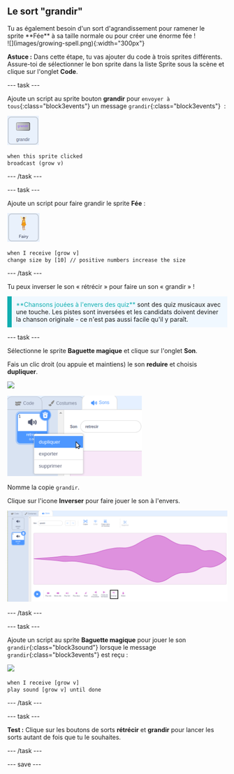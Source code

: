 ## Le sort "grandir"

<div style="display: flex; flex-wrap: wrap">
<div style="flex-basis: 200px; flex-grow: 1; margin-right: 15px;">
Tu as également besoin d'un sort d'agrandissement pour ramener le sprite **Fée** à sa taille normale ou pour créer une énorme fée !
</div>
<div>
![](images/growing-spell.png){:width="300px"}
</div>
</div>

**Astuce :** Dans cette étape, tu vas ajouter du code à trois sprites différents. Assure-toi de sélectionner le bon sprite dans la liste Sprite sous la scène et clique sur l'onglet **Code**.

--- task ---

Ajoute un script au sprite bouton **grandir** pour `envoyer à tous`{:class="block3events"} un message `grandir`{:class="block3events"}  :

![](images/grow-icon.png)

```blocks3
when this sprite clicked
broadcast (grow v)
```

--- /task ---

--- task ---

Ajoute un script pour faire grandir le sprite **Fée** :

![](images/fairy-icon.png)

```blocks3
when I receive [grow v]
change size by [10] // positive numbers increase the size
```

--- /task ---

Tu peux inverser le son « rétrécir » pour faire un son « grandir » !

<p style="border-left: solid; border-width:10px; border-color: #0faeb0; background-color: aliceblue; padding: 10px;">
<span style="color: #0faeb0">**Chansons jouées à l'envers des quiz**</span> sont des quiz musicaux avec une touche. Les pistes sont inversées et les candidats doivent deviner la chanson originale - ce n'est pas aussi facile qu'il y paraît. 
</p>

--- task ---

Sélectionne le sprite **Baguette magique** et clique sur l'onglet **Son**.

Fais un clic droit (ou appuie et maintiens) le son **reduire** et choisis **dupliquer**.

![](images/wand-icon.png)

![Le son de rétrécissement avec un menu contextuel affichant dupliquer.](images/duplicate-sound.png)

Nomme la copie `grandir`.

Clique sur l'icone **Inverser** pour faire jouer le son à l'envers.

![Le son d'agrandissement avec l'icône inversée en surbrillance.](images/reverse-sound.png)

--- /task ---

--- task ---

Ajoute un script au sprite **Baguette magique** pour jouer le son `grandir`{:class="block3sound"} lorsque le message `grandir`{:class="block3events"} est reçu :

![](images/wand-icon.png)

```blocks3
when I receive [grow v]
play sound [grow v] until done
```

--- /task ---

--- task ---

**Test :** Clique sur les boutons de sorts **rétrécir** et **grandir** pour lancer les sorts autant de fois que tu le souhaites.

--- /task ---

--- save ---

